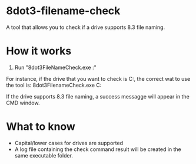 # 8dot3-filename-check
A tool that allows you to check if a drive supports 8.3 file naming.

# How it works
1. Run "8dot3FileNameCheck.exe <driveLetter>:"

For instance, if the drive that you want to check is C:, the correct wat to use the tool is:
8dot3FilenameCheck.exe C:

If the drive supports 8.3 file naming, a success messagge will appear in the CMD window.

# What to know
- Capital/lower cases for drives are supported
- A log file containing the check command result will be created in the same executable folder.



